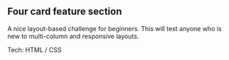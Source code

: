 <h2>Four card feature section</h2>
<p>A nice layout-based challenge for beginners. This will test anyone who is new to multi-column and responsive layouts.</p>
<p>Tech: HTML / CSS</p>
